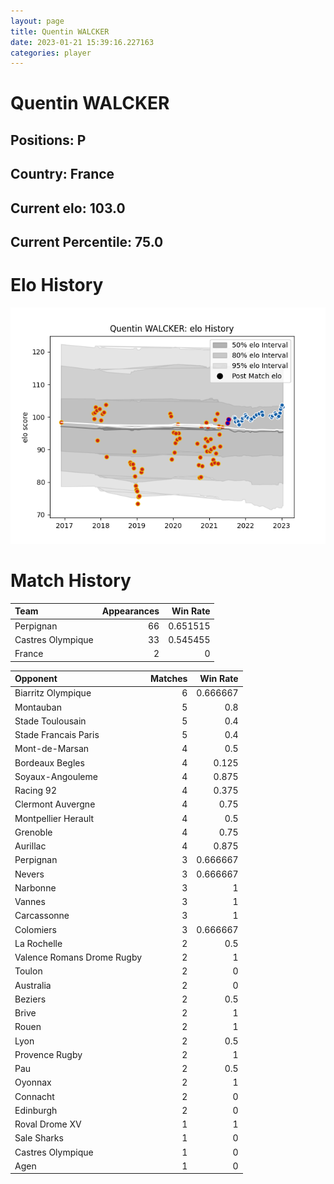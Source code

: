 ```yaml
---  
layout: page  
title: Quentin WALCKER  
date: 2023-01-21 15:39:16.227163  
categories: player  
---
```

# Quentin WALCKER

## Positions: P

## Country: France

## Current elo: 103.0

## Current Percentile: 75.0

# Elo History


![elo history](history_QuentinWALCKER.png)
# Match History


| Team              |   Appearances |   Win Rate |
|:------------------|--------------:|-----------:|
| Perpignan         |            66 |   0.651515 |
| Castres Olympique |            33 |   0.545455 |
| France            |             2 |   0        |

| Opponent                   |   Matches |   Win Rate |
|:---------------------------|----------:|-----------:|
| Biarritz Olympique         |         6 |   0.666667 |
| Montauban                  |         5 |   0.8      |
| Stade Toulousain           |         5 |   0.4      |
| Stade Francais Paris       |         5 |   0.4      |
| Mont-de-Marsan             |         4 |   0.5      |
| Bordeaux Begles            |         4 |   0.125    |
| Soyaux-Angouleme           |         4 |   0.875    |
| Racing 92                  |         4 |   0.375    |
| Clermont Auvergne          |         4 |   0.75     |
| Montpellier Herault        |         4 |   0.5      |
| Grenoble                   |         4 |   0.75     |
| Aurillac                   |         4 |   0.875    |
| Perpignan                  |         3 |   0.666667 |
| Nevers                     |         3 |   0.666667 |
| Narbonne                   |         3 |   1        |
| Vannes                     |         3 |   1        |
| Carcassonne                |         3 |   1        |
| Colomiers                  |         3 |   0.666667 |
| La Rochelle                |         2 |   0.5      |
| Valence Romans Drome Rugby |         2 |   1        |
| Toulon                     |         2 |   0        |
| Australia                  |         2 |   0        |
| Beziers                    |         2 |   0.5      |
| Brive                      |         2 |   1        |
| Rouen                      |         2 |   1        |
| Lyon                       |         2 |   0.5      |
| Provence Rugby             |         2 |   1        |
| Pau                        |         2 |   0.5      |
| Oyonnax                    |         2 |   1        |
| Connacht                   |         2 |   0        |
| Edinburgh                  |         2 |   0        |
| Roval Drome XV             |         1 |   1        |
| Sale Sharks                |         1 |   0        |
| Castres Olympique          |         1 |   0        |
| Agen                       |         1 |   0        |